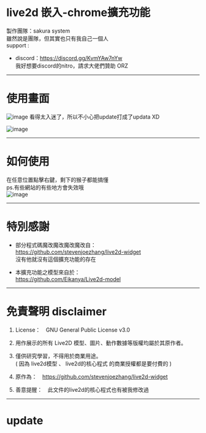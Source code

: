 # live2d 嵌入-chrome擴充功能

製作團隊：sakura system<br>
雖然說是團隊，但其實也只有我自己一個人<br>
support : <br>
- discord：https://discord.gg/KvmYAw7nYw<br>
我好想要discord的nitro，請求大佬們贊助 ORZ
---

# 使用畫面

![image](https://media.discordapp.net/attachments/921704490778894368/922443716864667728/unknown.png)
看得太入迷了，所以不小心把update打成了updata XD<br>

![image](https://media.discordapp.net/attachments/921704490778894368/922450165120524338/unknown.png)

---

# 如何使用

在任意位置點擊右鍵，剩下的猴子都能搞懂<br>
ps.有些網站的有些地方會失效哦<br>
![image](https://media.discordapp.net/attachments/921704490778894368/922444464671305758/unknown.png)

---

# 特別感謝

- 部分程式碼魔改魔改魔改魔改自：<br>
https://github.com/stevenjoezhang/live2d-widget<br>
沒有他就沒有這個擴充功能的存在<br>


- 本擴充功能之模型來自於：<br>
https://github.com/Eikanya/Live2d-model

---

# 免責聲明 disclaimer

1. License：　GNU General Public License v3.0<br>

2. 用作展示的所有 Live2D 模型、圖片、動作數據等版權均屬於其原作者。

3. 僅供研究學習，不得用於商業用途。<br>
   ( 因為 live2d模型 、 live2d的核心程式 的商業授權都是要付費的 )

4. 原作為：　https://github.com/stevenjoezhang/live2d-widget<br>

5. 善意提醒：　此文件的live2d的核心程式也有被我修改過<br>

---

# update